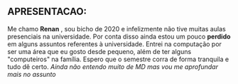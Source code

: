## APRESENTACAO:
Me chamo **Renan** , sou bicho de 2020 e infelizmente não tive muitas aulas presenciais na universidade.
Por conta disso ainda estou um pouco **perdido** em alguns assuntos referentes à universidade.
Entrei na computação por ser uma área que eu gosto desde pequeno, além de ter alguns "computeiros" na família.
Espero que o semestre corra de forma tranquila e tudo dê certo.
*Ainda não entendo muito de MD mas vou me aprofundar mais no assunto*

